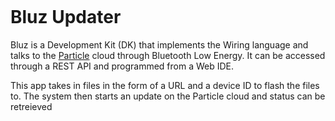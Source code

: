 <p align="center" >
<img src="http://bluz.io/static/img/logo.png" alt="" title="">
</p>

Bluz Updater
==========
Bluz is a Development Kit (DK) that implements the Wiring language and talks to the [Particle](https://www.particle.io/) cloud through Bluetooth Low Energy. It can be accessed through a REST API and programmed from a Web IDE.

This app takes in files in the form of a URL and a device ID to flash the files to. The system then starts an update on the Particle cloud and status can be retreieved
